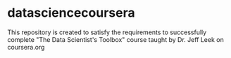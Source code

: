 datasciencecoursera
===================

This repository is created to satisfy the requirements to successfully complete "The Data Scientist's Toolbox" course taught by Dr. Jeff Leek on coursera.org
